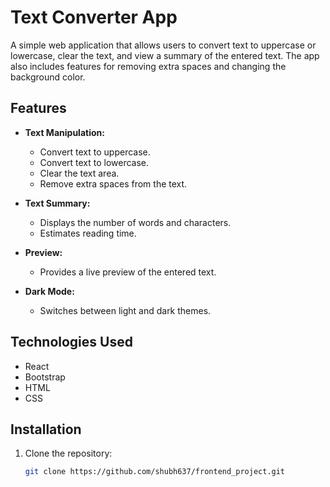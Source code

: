# Text Converter App

A simple web application that allows users to convert text to uppercase or lowercase, clear the text, and view a summary of the entered text. The app also includes features for removing extra spaces and changing the background color.

## Features

- **Text Manipulation:**
  - Convert text to uppercase.
  - Convert text to lowercase.
  - Clear the text area.
  - Remove extra spaces from the text.

- **Text Summary:**
  - Displays the number of words and characters.
  - Estimates reading time.

- **Preview:**
  - Provides a live preview of the entered text.

- **Dark Mode:**
  - Switches between light and dark themes.

## Technologies Used

- React
- Bootstrap
- HTML
- CSS

## Installation

1. Clone the repository:

   ```bash
   git clone https://github.com/shubh637/frontend_project.git
